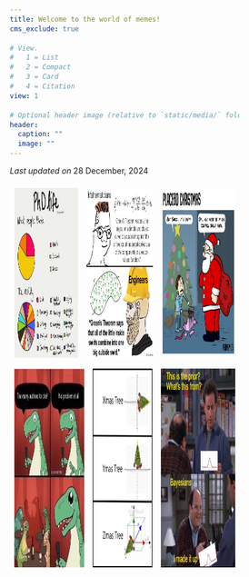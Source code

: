 ```yaml
---
title: Welcome to the world of memes!
cms_exclude: true

# View.
#   1 = List
#   2 = Compact
#   3 = Card
#   4 = Citation
view: 1

# Optional header image (relative to `static/media/` folder).
header:
  caption: ""
  image: ""
---
```

<body>
<p> <em> Last updated on </em> 28 December, 2024 </p>
</body>

<html>
	<head>
		<meta name="viewport" content="width=device-width, initial-scale=1">
		<style>
			* {
  				box-sizing: border-box;
			}
			.row {
  				display: flex;
			}
			.column {
  				flex: 33.33%;
  				padding: 7.5px;
			}
		</style>
	</head>
	<body>
		<div class="row">
  			<div class="column">
    			<img src="meme1.jpg" alt="Forest" style="height:300px">
  			</div>
  			<div class="column">
    			<img src="meme2.jpg" alt="Forest" style="height:300px">
  			</div>
  			<div class="column">
    			<img src="meme5.jpg" alt="Mountains" style="height:300px">
  			</div>
		</div>
	</body>
	<body>
		<div class="row">
  			<div class="column">
    			<img src="meme3.jpg" alt="Forest" style="height:350px">
  			</div>
  			<div class="column">
    			<img src="meme4.jpg" alt="Forest" style="height:350px">
  			</div>
  			<div class="column">
    			<img src="meme6.jpg" alt="Mountains" style="height:350px">
  			</div>
		</div>
	</body>
</html>
